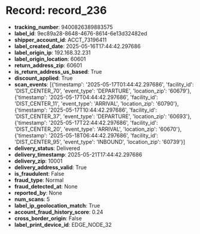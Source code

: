 # Record: record_236

- **tracking_number**: 9400826389883575
- **label_id**: 9ec89a28-8648-4676-8614-6e13d32482ed
- **shipper_account_id**: ACCT_73196411
- **label_created_date**: 2025-05-16T17:44:42.297686
- **label_origin_ip**: 192.168.32.231
- **label_origin_location**: 60601
- **return_address_zip**: 60601
- **is_return_address_us_based**: True
- **discount_applied**: True
- **scan_events**: [{'timestamp': '2025-05-17T01:44:42.297686', 'facility_id': 'DIST_CENTER_70', 'event_type': 'DEPARTURE', 'location_zip': '60679'}, {'timestamp': '2025-05-17T04:44:42.297686', 'facility_id': 'DIST_CENTER_11', 'event_type': 'ARRIVAL', 'location_zip': '60790'}, {'timestamp': '2025-05-17T10:44:42.297686', 'facility_id': 'DIST_CENTER_37', 'event_type': 'DEPARTURE', 'location_zip': '60693'}, {'timestamp': '2025-05-17T22:44:42.297686', 'facility_id': 'DIST_CENTER_20', 'event_type': 'ARRIVAL', 'location_zip': '60670'}, {'timestamp': '2025-05-18T06:44:42.297686', 'facility_id': 'DIST_CENTER_95', 'event_type': 'INBOUND', 'location_zip': '60739'}]
- **delivery_status**: Delivered
- **delivery_timestamp**: 2025-05-21T17:44:42.297686
- **delivery_zip**: 10001
- **delivery_address_valid**: True
- **is_fraudulent**: False
- **fraud_type**: Normal
- **fraud_detected_at**: None
- **reported_by**: None
- **num_scans**: 5
- **label_ip_geolocation_match**: True
- **account_fraud_history_score**: 0.24
- **cross_border_origin**: False
- **label_print_device_id**: EDGE_NODE_32